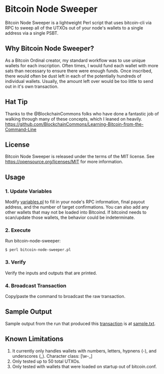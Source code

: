 Bitcoin Node Sweeper
=====================================

Bitcoin Node Sweeper is a lightweight Perl script that uses bitcoin-cli via RPC to
sweep all of the UTXOs out of your node's wallets to a single address via a single PSBT.

Why Bitcoin Node Sweeper?
---------------------

As a Bitcoin Ordinal creator, my standard workflow was to use unique wallets for each inscription.  Often times,
I would fund each wallet with more sats than necessary to ensure there were enough funds. Once inscribed,
there would often be dust left in each of the potentially hundreds of individual wallets. Usually, the amount left
over would be too little to send out in it's own transaction.

Hat Tip
-------
Thanks to the @BlockchainCommons folks who have done a fantastic job of walking through many of these concepts, which I leaned on heavily.
https://github.com/BlockchainCommons/Learning-Bitcoin-from-the-Command-Line 

License
-------

Bitcoin Node Sweeper is released under the terms of the MIT license. See https://opensource.org/licenses/MIT for more
information.

Usage 
-------------------
### 1. Update Variables
Modify [variables.pl](variables.pl) to fill in your node's RPC information, final payout address, and the number of target confirmations. You can also add any other wallets that may not be loaded into Bitcoind.  If bitcoind needs to scan/update those wallets, the behavior could be indeterminate.  
### 2. Execute
Run bitcoin-node-sweeper:

```
$ perl bitcoin-node-sweeper.pl
```
### 3. Verify
Verify the inputs and outputs that are printed.

### 4. Broadcast Transaction
Copy/paste the command to broadcast the raw transaction.

Sample Output
-------
Sample output from the run that produced this [transaction](https://mempool.space/tx/cb01f1b4a9eb2e090b42f7881780dfe47e5f4f7a7eec3dfaaea3d8b3d9280dea) is at [sample.txt](sample.txt).

Known Limitations
-------
1. It currently only handles wallets with numbers, letters, hypnens (-), and underscores (_).  Character class:  [\w\-\_]
2. Only tested up to 50 total UTXOs.
3. Only tested with wallets that were loaded on startup out of bitcoin.conf.
